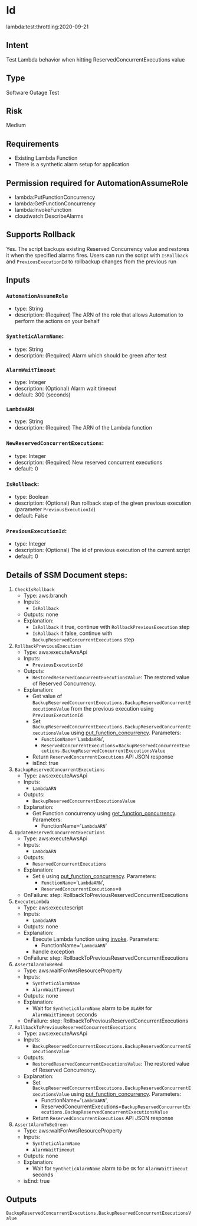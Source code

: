 # Id
lambda:test:throttling:2020-09-21

## Intent
Test Lambda behavior when hitting ReservedConcurrentExecutions value 

## Type
Software Outage Test

## Risk
Medium

## Requirements
* Existing Lambda Function
* There is a synthetic alarm setup for application

## Permission required for AutomationAssumeRole
* lambda:PutFunctionConcurrency
* lambda:GetFunctionConcurrency
* lambda:InvokeFunction
* cloudwatch:DescribeAlarms

## Supports Rollback
Yes. The script backups existing Reserved Concurrency value and restores it when the specified alarms fires.
Users can run the script with `IsRollback` and `PreviousExecutionId` to rollbackup changes from the previous run 

## Inputs
### `AutomationAssumeRole`
  * type: String
  * description: (Required) The ARN of the role that allows Automation to perform the actions on your behalf
### `SyntheticAlarmName`:
  * type: String
  * description: (Required) Alarm which should be green after test
### `AlarmWaitTimeout`
  * type: Integer
  * description: (Optional) Alarm wait timeout
  * default: 300 (seconds)
### `LambdaARN`
  * type: String
  * description: (Required) The ARN of the Lambda function
### `NewReservedConcurrentExecutions`:
  * type: Integer
  * description: (Required) New reserved concurrent executions
  * default: 0
### `IsRollback`:
  * type: Boolean
  * description: (Optional) Run rollback step of the given previous execution (parameter `PreviousExecutionId`)
  * default: False
### `PreviousExecutionId`:
  * type: Integer
  * description: (Optional) The id of previous execution of the current script
  * default: 0

## Details of SSM Document steps:
1. `CheckIsRollback`
    * Type: aws:branch
    * Inputs:
        * `IsRollback`
    * Outputs: none
    * Explanation:
        * `IsRollback` it true, continue with `RollbackPreviousExecution` step
        * `IsRollback` it false, continue with `BackupReservedConcurrentExecutions` step
1. `RollbackPreviousExecution`
    * Type: aws:executeAwsApi
    * Inputs:
        * `PreviousExecutionId`
    * Outputs: 
        * `RestoredReservedConcurrentExecutionsValue`: The restored value of Reserved Concurrency.
    * Explanation:
        * Get value of `BackupReservedConcurrentExecutions.BackupReservedConcurrentExecutionsValue` from the previous execution using `PreviousExecutionId`
        * Set `BackupReservedConcurrentExecutions.BackupReservedConcurrentExecutionsValue` using  [put_function_concurrency](https://boto3.amazonaws.com/v1/documentation/api/latest/reference/services/lambda.html#Lambda.Client.put_function_concurrency). Parameters:
          * `FunctionName`='`LambdaARN`',
          * `ReservedConcurrentExecutions`=`BackupReservedConcurrentExecutions.BackupReservedConcurrentExecutionsValue`
        * Return `ReservedConcurrentExecutions` API JSON response
        * isEnd: true
1. `BackupReservedConcurrentExecutions`
    * Type: aws:executeAwsApi
    * Inputs:
        * `LambdaARN`
    * Outputs:
        * `BackupReservedConcurrentExecutionsValue`
    * Explanation:
        * Get Function concurrency using [get_function_concurrency](https://boto3.amazonaws.com/v1/documentation/api/latest/reference/services/lambda.html#Lambda.Client.get_function_concurrency). Parameters:
          * FunctionName='`LambdaARN`'
1. `UpdateReservedConcurrentExecutions`
    * Type: aws:executeAwsApi
    * Inputs:
        * `LambdaARN`
    * Outputs: 
        * `ReservedConcurrentExecutions`
    * Explanation:
        * Set `0` using  [put_function_concurrency](https://boto3.amazonaws.com/v1/documentation/api/latest/reference/services/lambda.html#Lambda.Client.put_function_concurrency). Parameters:
          * `FunctionName`='`LambdaARN`',
          * `ReservedConcurrentExecutions`=`0`
    * OnFailure: step: RollbackToPreviousReservedConcurrentExecutions 
1. `ExecuteLambda`
    * Type: aws:executescript
    * Inputs:
        * `LambdaARN`
    * Outputs: none
    * Explanation:
        * Execute Lambda function using [invoke](https://boto3.amazonaws.com/v1/documentation/api/latest/reference/services/lambda.html#Lambda.Client.invoke). Parameters:
          * FunctionName='`LambdaARN`'
        * handle exception
    * OnFailure: step: RollbackToPreviousReservedConcurrentExecutions 
1. `AssertAlarmToBeRed`
    * Type: aws:waitForAwsResourceProperty
    * Inputs:
        * `SyntheticAlarmName`
        * `AlarmWaitTimeout`
    * Outputs: none
    * Explanation:
        * Wait for `SyntheticAlarmName` alarm to be `ALARM` for `AlarmWaitTimeout` seconds
    * OnFailure: step: RollbackToPreviousReservedConcurrentExecutions 
1. `RollbackToPreviousReservedConcurrentExecutions`
    * Type: aws:executeAwsApi
    * Inputs:
        * `BackupReservedConcurrentExecutions.BackupReservedConcurrentExecutionsValue`
    * Outputs:
        * `RestoredReservedConcurrentExecutionsValue`: The restored value of Reserved Concurrency.
    * Explanation:
        * Set `BackupReservedConcurrentExecutions.BackupReservedConcurrentExecutionsValue` using  [put_function_concurrency](https://boto3.amazonaws.com/v1/documentation/api/latest/reference/services/lambda.html#Lambda.Client.put_function_concurrency). Parameters:
          * FunctionName='`LambdaARN`',
          * ReservedConcurrentExecutions=`BackupReservedConcurrentExecutions.BackupReservedConcurrentExecutionsValue`
        * Return `ReservedConcurrentExecutions` API JSON response
1. `AssertAlarmToBeGreen`
    * Type: aws:waitForAwsResourceProperty
    * Inputs:
        * `SyntheticAlarmName`
        * `AlarmWaitTimeout`
    * Outputs: none
    * Explanation:
        * Wait for `SyntheticAlarmName` alarm to be `OK` for `AlarmWaitTimeout` seconds
    * isEnd: true
## Outputs
`BackupReservedConcurrentExecutions.BackupReservedConcurrentExecutionsValue`
